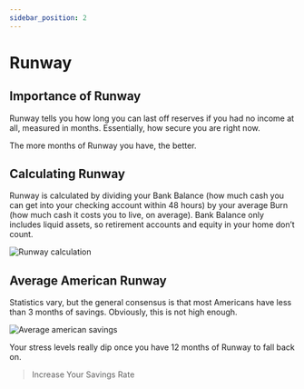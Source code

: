 ```yaml
---
sidebar_position: 2
---
```


# Runway

## Importance of Runway

Runway tells you how long you can last off reserves if you had no income at all, measured in months. Essentially, how secure you are right now. 

The more months of Runway you have, the better.

## Calculating Runway

Runway is calculated by dividing your Bank Balance (how much cash you can get into your checking account within 48 hours) by your average Burn (how much cash it costs you to live, on average). Bank Balance only includes liquid assets, so retirement accounts and equity in your home don’t count. 

![Runway calculation](/img/runway-calculation-dark.svg)

## Average American Runway

Statistics vary, but the general consensus is that most Americans have less than 3 months of savings. Obviously, this is not high enough.

![Average american savings](/img/runway-statistics-dark.svg)

Your stress levels really dip once you have 12 months of Runway to fall back on.

>Increase Your Savings Rate
